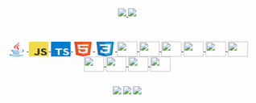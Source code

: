 
##
<div align="center">
<a href="https://github.com/matheusMagalhaes">
<img height="180em" src="https://github-readme-stats.vercel.app/api?username=matheusMagalhaes&include_all_commits&show_icons=true&theme=radical"> 
<!-- <img height="180em" src="https://github-readme-stats.vercel.app/api?username=matheusMagalhaes&show_icons=true&hide=contribs,prs&cache_seconds=86400&theme=neon"> -->
<img height="180em" src="https://github-readme-stats.vercel.app/api/top-langs/?username=matheusMagalhaes&layout=compact&theme=radical&include_all_commits">
</div>
  
  ##
  
<div align="center" style="display: inline_block"><br>
 <img align="center" alt="Dev-Js" height="30" width="40" src="https://raw.githubusercontent.com/devicons/devicon/master/icons/java/java-original.svg">
    <img align="center" alt="Dev-Js" height="30" width="40" src="https://raw.githubusercontent.com/devicons/devicon/master/icons/javascript/javascript-original.svg">
    <img align="center" alt="Dev-Js" height="30" width="40" src="https://raw.githubusercontent.com/devicons/devicon/master/icons/typescript/typescript-original.svg"> 
 <img align="center" alt="Dev-Js" height="30" width="40" src="https://raw.githubusercontent.com/devicons/devicon/master/icons/html5/html5-original.svg"> 
    <img align="center" alt="Dev-Js" height="30" width="40" src="https://raw.githubusercontent.com/devicons/devicon/master/icons/css3/css3-original.svg"> 
<img align="center" height="30" width="40" src="https://cdn.jsdelivr.net/gh/devicons/devicon/icons/angularjs/angularjs-original.svg" />
 <img  align="center" height="30" width="40"  src="https://cdn.jsdelivr.net/gh/devicons/devicon/icons/spring/spring-original.svg" />
  <img  align="center" height="30" width="40" src="https://cdn.jsdelivr.net/gh/devicons/devicon/icons/flutter/flutter-original.svg" />
 <img  align="center" height="30" width="40" src="https://cdn.jsdelivr.net/gh/devicons/devicon/icons/microsoftsqlserver/microsoftsqlserver-plain-wordmark.svg" />
  <img align="center" height="30" width="40" src="https://cdn.jsdelivr.net/gh/devicons/devicon/icons/bootstrap/bootstrap-original.svg" />
   <img align="center" height="30" width="40" src="https://cdn.jsdelivr.net/gh/devicons/devicon/icons/cplusplus/cplusplus-original.svg" />
  <img align="center" height="30" width="40" src="https://cdn.jsdelivr.net/gh/devicons/devicon/icons/azure/azure-original.svg" />
  <img align="center" height="30" width="40" src="https://cdn.jsdelivr.net/gh/devicons/devicon/icons/docker/docker-plain-wordmark.svg" />
  <img align="center" height="30" width="40" src="https://cdn.jsdelivr.net/gh/devicons/devicon/icons/nodejs/nodejs-original.svg" />
  <img align="center" height="30" width="40" src="https://cdn.jsdelivr.net/gh/devicons/devicon/icons/mysql/mysql-original.svg" />
          
          
          
</div>
  
  
  
  ##
  
<div align="center">
  <a href = "https://wa.me/5531984178140"><img loading="lazy" src="https://img.shields.io/badge/WhatsApp-25D366.svg?style=for-the-badge&logo=WhatsApp&logoColor=white" target="_blank"></a>
  <a href = "mailto:matheusmagalhaes642@gmail.com"><img loading="lazy" src="https://img.shields.io/badge/Gmail-D14836?style=for-the-badge&logo=gmail&logoColor=white" target="_blank"></a>
  <a  href="https://www.linkedin.com/in/matheus-keller-/" target="_blank">
  <img src="https://img.shields.io/badge/LinkedIn-0077B5?style=for-the-badge&logo=linkedin&logoColor=white"></a>
</div>
  
 
